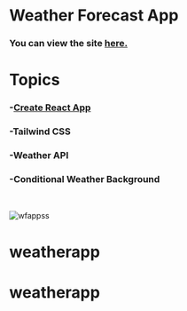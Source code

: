 # Weather Forecast App

### You can view the site [**here.**](https://ysfkblt.github.io/weatherforecastapp/)

# Topics

### -[Create React App](https://github.com/facebook/create-react-app)

### -Tailwind CSS

### -Weather API

### -Conditional Weather Background

<br>


![wfappss](https://user-images.githubusercontent.com/80647654/163862337-b6fa35eb-456e-47db-aae5-7ee00405d25c.png)
# weatherapp
# weatherapp
